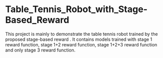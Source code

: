 # Table_Tennis_Robot_with_Stage-Based_Reward
This project is mainly to demonstrate the table tennis robot trained by the proposed stage-based reward . It contains models trained with stage 1 reward function, stage 1+2 reward function, stage 1+2+3 reward function and only stage 3 reward function.

